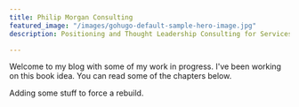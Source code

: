 ```yaml
---
title: Philip Morgan Consulting
featured_image: "/images/gohugo-default-sample-hero-image.jpg"
description: Positioning and Thought Leadership Consulting for Services Firms

---
```

Welcome to my blog with some of my work in progress. I've been working on this book idea. You can read some of the chapters below.

Adding some stuff to force a rebuild.